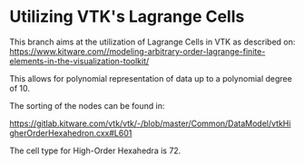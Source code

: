 # Utilizing VTK's Lagrange Cells


This branch aims at the utilization of Lagrange Cells in
VTK as described on:
https://www.kitware.com//modeling-arbitrary-order-lagrange-finite-elements-in-the-visualization-toolkit/

This allows for polynomial representation of data up to a polynomial degree
of 10.

The sorting of the nodes can be found in:

https://gitlab.kitware.com/vtk/vtk/-/blob/master/Common/DataModel/vtkHigherOrderHexahedron.cxx#L601

The cell type for High-Order Hexahedra is 72.
